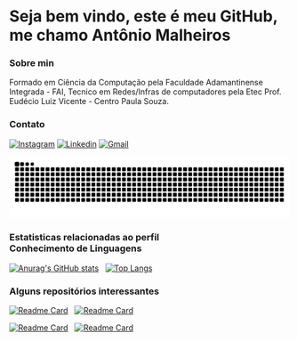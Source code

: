 # Seja bem vindo, este é meu GitHub, me chamo Antônio Malheiros

### Sobre min 
Formado em Ciência da Computação pela Faculdade Adamantinense Integrada - FAI, Tecnico em Redes/Infras de computadores pela Etec Prof. Eudécio Luiz Vicente - Centro Paula Souza.

### Contato
[![Instagram](https://img.shields.io/badge/Instagram-E4405F?style=for-the-badge&logo=instagram&logoColor=white)](https://www.instagram.com/malheirosan/)
[![Linkedin](https://img.shields.io/badge/LinkedIn-0077B5?style=for-the-badge&logo=linkedin&logoColor=white)](https://www.linkedin.com/in/antonio-malheiros-68ba55226/)
[![Gmail](https://img.shields.io/badge/Gmail-D14836?style=for-the-badge&logo=gmail&logoColor=white)](https://www.google.com/intl/pt-BR/gmail/about/)

<picture>
  <source media="(prefers-color-scheme: dark)" srcset="https://raw.githubusercontent.com/antoniomalheirs/antoniomalheirs/output/github-contribution-grid-snake-dark.svg">
  <source media="(prefers-color-scheme: light)" srcset="https://raw.githubusercontent.com/antoniomalheirs/antoniomalheirs/output/github-contribution-grid-snake.svg">
  <img alt="github contribution grid snake animation" src="https://raw.githubusercontent.com/antoniomalheirs/antoniomalheirs/output/github-contribution-grid-snake.svg">
</picture>

### <p>Estatisticas relacionadas ao perfil &nbsp;&nbsp;&nbsp;&nbsp;&nbsp;&nbsp;&nbsp;&nbsp;&nbsp;&nbsp;&nbsp;&nbsp;&nbsp;&nbsp;&nbsp;&nbsp;&nbsp;&nbsp;&nbsp;&nbsp;&nbsp;&nbsp;&nbsp;&nbsp;&nbsp;&nbsp;&nbsp;&nbsp;&nbsp;&nbsp;&nbsp;&nbsp;&nbsp;&nbsp;&nbsp;&nbsp;&nbsp;&nbsp;&nbsp;&nbsp;&nbsp;&nbsp;&nbsp;&nbsp; Conhecimento de Linguagens </p> 

[![Anurag's GitHub stats](https://github-readme-stats.vercel.app/api?username=antoniomalheirs&show_icons=true&theme=onedark&hide_title=true&include_all_commits=true)](https://youtu.be/dQw4w9WgXcQ?t=42)&nbsp;&nbsp;
[![Top Langs](https://github-readme-stats.vercel.app/api/top-langs/?username=antoniomalheirs&show_icons=true&theme=onedark&hide_title=true)](https://youtu.be/dQw4w9WgXcQ?t=42)

### Alguns repositórios interessantes
[![Readme Card](https://github-readme-stats.vercel.app/api/pin/?username=antoniomalheirs&repo=gamehack&theme=onedark&show_owner=true)](https://github.com/antoniomalheirs/gamehack)&nbsp;&nbsp;
[![Readme Card](https://github-readme-stats.vercel.app/api/pin/?username=antoniomalheirs&repo=Assault_Cube_Trainer_with_Esp&theme=onedark&show_owner=true)](https://github.com/antoniomalheirs/Assault_Cube_Trainer_with_Esp)

[![Readme Card](https://github-readme-stats.vercel.app/api/pin/?username=antoniomalheirs&repo=Genius_1980&theme=onedark&show_owner=true)](https://github.com/antoniomalheirs/Genius_1980)&nbsp;&nbsp;
[![Readme Card](https://github-readme-stats.vercel.app/api/pin/?username=antoniomalheirs&repo=Python_Game&theme=onedark&show_owner=true)](https://github.com/antoniomalheirs/Python_Game)




